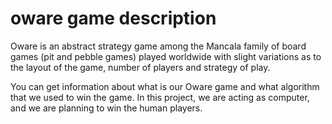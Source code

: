 # oware game description
Oware is an abstract strategy game among the Mancala family of board games (pit and pebble games) played worldwide with slight variations as to the layout of the game, number of players and strategy of play.

You can get information about what is our Oware game and what algorithm that we used to win the game. In this project, we are acting as computer, and we are planning to win the human players.
